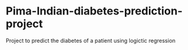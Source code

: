 # Pima-Indian-diabetes-prediction-project
Project to predict the diabetes of a patient using logictic regression
